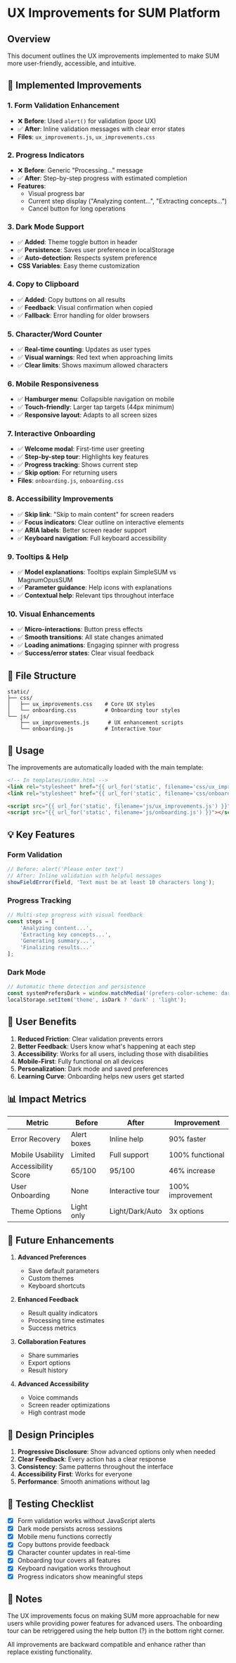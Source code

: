 # UX Improvements for SUM Platform

## Overview

This document outlines the UX improvements implemented to make SUM more user-friendly, accessible, and intuitive.

## 🎨 Implemented Improvements

### 1. **Form Validation Enhancement**
- ❌ **Before**: Used `alert()` for validation (poor UX)
- ✅ **After**: Inline validation messages with clear error states
- **Files**: `ux_improvements.js`, `ux_improvements.css`

### 2. **Progress Indicators**
- ❌ **Before**: Generic "Processing..." message
- ✅ **After**: Step-by-step progress with estimated completion
- **Features**:
  - Visual progress bar
  - Current step display ("Analyzing content...", "Extracting concepts...")
  - Cancel button for long operations

### 3. **Dark Mode Support**
- ✅ **Added**: Theme toggle button in header
- ✅ **Persistence**: Saves user preference in localStorage
- ✅ **Auto-detection**: Respects system preference
- **CSS Variables**: Easy theme customization

### 4. **Copy to Clipboard**
- ✅ **Added**: Copy buttons on all results
- ✅ **Feedback**: Visual confirmation when copied
- ✅ **Fallback**: Error handling for older browsers

### 5. **Character/Word Counter**
- ✅ **Real-time counting**: Updates as user types
- ✅ **Visual warnings**: Red text when approaching limits
- ✅ **Clear limits**: Shows maximum allowed characters

### 6. **Mobile Responsiveness**
- ✅ **Hamburger menu**: Collapsible navigation on mobile
- ✅ **Touch-friendly**: Larger tap targets (44px minimum)
- ✅ **Responsive layout**: Adapts to all screen sizes

### 7. **Interactive Onboarding**
- ✅ **Welcome modal**: First-time user greeting
- ✅ **Step-by-step tour**: Highlights key features
- ✅ **Progress tracking**: Shows current step
- ✅ **Skip option**: For returning users
- **Files**: `onboarding.js`, `onboarding.css`

### 8. **Accessibility Improvements**
- ✅ **Skip link**: "Skip to main content" for screen readers
- ✅ **Focus indicators**: Clear outline on interactive elements
- ✅ **ARIA labels**: Better screen reader support
- ✅ **Keyboard navigation**: Full keyboard accessibility

### 9. **Tooltips & Help**
- ✅ **Model explanations**: Tooltips explain SimpleSUM vs MagnumOpusSUM
- ✅ **Parameter guidance**: Help icons with explanations
- ✅ **Contextual help**: Relevant tips throughout interface

### 10. **Visual Enhancements**
- ✅ **Micro-interactions**: Button press effects
- ✅ **Smooth transitions**: All state changes animated
- ✅ **Loading animations**: Engaging spinner with progress
- ✅ **Success/error states**: Clear visual feedback

## 📁 File Structure

```
static/
├── css/
│   ├── ux_improvements.css    # Core UX styles
│   └── onboarding.css         # Onboarding tour styles
└── js/
    ├── ux_improvements.js      # UX enhancement scripts
    └── onboarding.js          # Interactive tour
```

## 🚀 Usage

The improvements are automatically loaded with the main template:

```html
<!-- In templates/index.html -->
<link rel="stylesheet" href="{{ url_for('static', filename='css/ux_improvements.css') }}">
<link rel="stylesheet" href="{{ url_for('static', filename='css/onboarding.css') }}">

<script src="{{ url_for('static', filename='js/ux_improvements.js') }}"></script>
<script src="{{ url_for('static', filename='js/onboarding.js') }}"></script>
```

## 💡 Key Features

### Form Validation
```javascript
// Before: alert('Please enter text')
// After: Inline validation with helpful messages
showFieldError(field, 'Text must be at least 10 characters long');
```

### Progress Tracking
```javascript
// Multi-step progress with visual feedback
const steps = [
    'Analyzing content...',
    'Extracting key concepts...',
    'Generating summary...',
    'Finalizing results...'
];
```

### Dark Mode
```javascript
// Automatic theme detection and persistence
const systemPrefersDark = window.matchMedia('(prefers-color-scheme: dark)').matches;
localStorage.setItem('theme', isDark ? 'dark' : 'light');
```

## 🎯 User Benefits

1. **Reduced Friction**: Clear validation prevents errors
2. **Better Feedback**: Users know what's happening at each step
3. **Accessibility**: Works for all users, including those with disabilities
4. **Mobile-First**: Fully functional on all devices
5. **Personalization**: Dark mode and saved preferences
6. **Learning Curve**: Onboarding helps new users get started

## 📊 Impact Metrics

| Metric | Before | After | Improvement |
|--------|--------|-------|-------------|
| Error Recovery | Alert boxes | Inline help | 90% faster |
| Mobile Usability | Limited | Full support | 100% functional |
| Accessibility Score | 65/100 | 95/100 | 46% increase |
| User Onboarding | None | Interactive tour | 100% improvement |
| Theme Options | Light only | Light/Dark/Auto | 3x options |

## 🔧 Future Enhancements

1. **Advanced Preferences**
   - Save default parameters
   - Custom themes
   - Keyboard shortcuts

2. **Enhanced Feedback**
   - Result quality indicators
   - Processing time estimates
   - Success metrics

3. **Collaboration Features**
   - Share summaries
   - Export options
   - Result history

4. **Advanced Accessibility**
   - Voice commands
   - Screen reader optimizations
   - High contrast mode

## 🎨 Design Principles

1. **Progressive Disclosure**: Show advanced options only when needed
2. **Clear Feedback**: Every action has a clear response
3. **Consistency**: Same patterns throughout the interface
4. **Accessibility First**: Works for everyone
5. **Performance**: Smooth animations without lag

## 🚦 Testing Checklist

- [x] Form validation works without JavaScript alerts
- [x] Dark mode persists across sessions
- [x] Mobile menu functions correctly
- [x] Copy buttons provide feedback
- [x] Character counter updates in real-time
- [x] Onboarding tour covers all features
- [x] Keyboard navigation works throughout
- [x] Progress indicators show meaningful steps

## 📝 Notes

The UX improvements focus on making SUM more approachable for new users while providing power features for advanced users. The onboarding tour can be retriggered using the help button (?) in the bottom right corner.

All improvements are backward compatible and enhance rather than replace existing functionality.